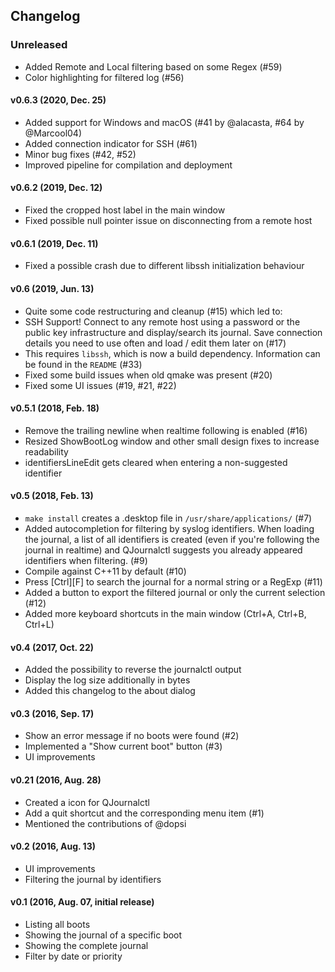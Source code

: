 ## Changelog

### Unreleased
* Added Remote and Local filtering based on some Regex (#59)
* Color highlighting for filtered log (#56)

#### v0.6.3 (2020, Dec. 25)
* Added support for Windows and macOS (#41 by @alacasta, #64 by @Marcool04)
* Added connection indicator for SSH (#61)
* Minor bug fixes (#42, #52)
* Improved pipeline for compilation and deployment

#### v0.6.2 (2019, Dec. 12)
* Fixed the cropped host label in the main window
* Fixed possible null pointer issue on disconnecting from a remote host

#### v0.6.1 (2019, Dec. 11)
* Fixed a possible crash due to different libssh initialization behaviour

#### v0.6 (2019, Jun. 13)
* Quite some code restructuring and cleanup (#15) which led to:
* SSH Support! Connect to any remote host using a password or the public key infrastructure
  and display/search its journal. Save connection details you need to use often and load / edit them later on (#17)
* This requires `libssh`, which is now a build dependency. Information can be found in the `README` (#33)
* Fixed some build issues when old qmake was present (#20)
* Fixed some UI issues (#19, #21, #22)


#### v0.5.1 (2018, Feb. 18)
* Remove the trailing newline when realtime following is enabled (#16)
* Resized ShowBootLog window and other small design fixes to increase readability
* identifiersLineEdit gets cleared when entering a non-suggested identifier 


#### v0.5 (2018, Feb. 13)
* `make install` creates a .desktop file in `/usr/share/applications/` (#7)
* Added autocompletion for filtering by syslog identifiers. When loading
  the journal, a list of all identifiers is created (even if you're
  following the journal in realtime) and QJournalctl suggests you
  already appeared identifiers when filtering. (#9)
* Compile against C++11 by default (#10)
* Press [Ctrl][F] to search the journal for a normal string or a RegExp (#11)
* Added a button to export the filtered journal or only the current selection (#12)
* Added more keyboard shortcuts in the main window (Ctrl+A, Ctrl+B, Ctrl+L)


#### v0.4 (2017, Oct. 22)
* Added the possibility to reverse the journalctl output
* Display the log size additionally in bytes
* Added this changelog to the about dialog


#### v0.3 (2016, Sep. 17)
* Show an error message if no boots were found (#2)
* Implemented a "Show current boot" button (#3)
* UI improvements


#### v0.21 (2016, Aug. 28)
* Created a icon for QJournalctl
* Add a quit shortcut and the corresponding menu item (#1)
* Mentioned the contributions of @dopsi


#### v0.2 (2016, Aug. 13) 
* UI improvements
* Filtering the journal by identifiers


#### v0.1 (2016, Aug. 07,  initial release)
* Listing all boots
* Showing the journal of a specific boot
* Showing the complete journal
* Filter by date or priority

